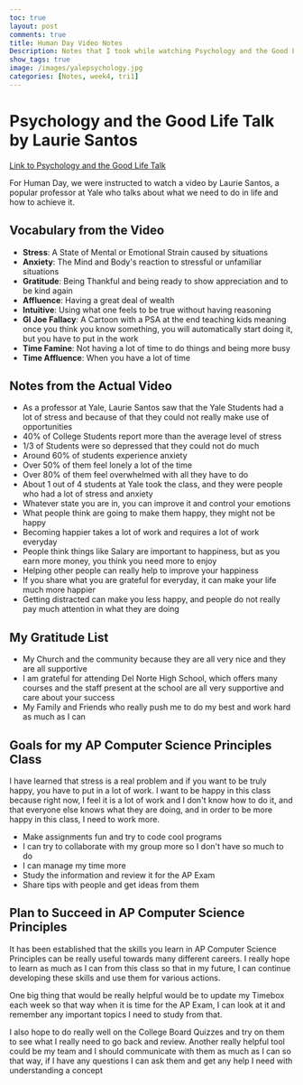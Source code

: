 ```yaml
---
toc: true
layout: post
comments: true
title: Human Day Video Notes
Description: Notes that I took while watching Psychology and the Good Life by Laurie Santos
show_tags: true
image: /images/yalepsychology.jpg
categories: [Notes, week4, tri1]
---
```


# Psychology and the Good Life Talk by Laurie Santos
[Link to Psychology and the Good Life Talk](https://www.youtube.com/watch?v=ZizdB0TgAVM)

For Human Day, we were instructed to watch a video by Laurie Santos, a popular professor at Yale who talks about what we need to do in life and how to achieve it.

## Vocabulary from the Video
- **Stress**: A State of Mental or Emotional Strain caused by situations
- **Anxiety**: The Mind and Body's reaction to stressful or unfamiliar situations
- **Gratitude**: Being Thankful and being ready to show appreciation and to be kind again
- **Affluence**: Having a great deal of wealth
- **Intuitive**: Using what one feels to be true without having reasoning
- **GI Joe Fallacy**: A Cartoon with a PSA at the end teaching kids meaning once you think you know something, you will automatically start doing it, but you have to put in the work
- **Time Famine**: Not having a lot of time to do things and being more busy
- **Time Affluence**: When you have a lot of time

## Notes from the Actual Video
- As a professor at Yale, Laurie Santos saw that the Yale Students had a lot of stress and because of that they could not really make use of opportunities
- 40% of College Students report more than the average level of stress
- 1/3 of Students were so depressed that they could not do much
- Around 60% of students experience anxiety
- Over 50% of them feel lonely a lot of the time
- Over 80% of them feel overwhelmed with all they have to do
- About 1 out of 4 students at Yale took the class, and they were people who had a lot of stress and anxiety
- Whatever state you are in, you can improve it and control your emotions
- What people think are going to make them happy, they might not be happy
- Becoming happier takes a lot of work and requires a lot of work everyday
- People think things like Salary are important to happiness, but as you earn more money, you think you need more to enjoy
- Helping other people can really help to improve your happiness
- If you share what you are grateful for everyday, it can make your life much more happier
- Getting distracted can make you less happy, and people do not really pay much attention in what they are doing

## My Gratitude List
- My Church and the community because they are all very nice and they are all supportive
- I am grateful for attending Del Norte High School, which offers many courses and the staff present at the school are all very supportive and care about your success
- My Family and Friends who really push me to do my best and work hard as much as I can

## Goals for my AP Computer Science Principles Class
I have learned that stress is a real problem and if you want to be truly happy, you have to put in a lot of work. I want to be happy in this class because right now, I feel it is a lot of work and I don't know how to do it, and that everyone else knows what they are doing, and in order to be more happy in this class, I need to work more.
- Make assignments fun and try to code cool programs
- I can try to collaborate with my group more so I don't have so much to do
- I can manage my time more
- Study the information and review it for the AP Exam
- Share tips with people and get ideas from them

## Plan to Succeed in AP Computer Science Principles
It has been established that the skills you learn in AP Computer Science Principles can be really useful towards many different careers. I really hope to learn as much as I can from this class so that in my future, I can continue developing these skills and use them for various actions.

One big thing that would be really helpful would be to update my Timebox each week so that way when it is time for the AP Exam, I can look at it and remember any important topics I need to study from that.

I also hope to do really well on the College Board Quizzes and try on them to see what I really need to go back and review. Another really helpful tool could be my team and I should communicate with them as much as I can so that way, if I have any questions I can ask them and get any help I need with understanding a concept